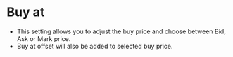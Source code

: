 # Buy at 
  
  

- This setting allows you to adjust the buy price and choose between Bid, Ask or Mark price. 
- Buy at offset will also be added to selected buy price.
